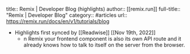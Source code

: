 title:: Remix | Developer Blog (highlights)
author:: [[remix.run]]
full-title:: "Remix | Developer Blog"
category:: #articles
url:: https://remix.run/docs/en/v1/tutorials/blog

- Highlights first synced by [[Readwise]] [[Nov 19th, 2022]]
	- n Remix your frontend component is also its own API route and it already knows how to talk to itself on the server from the browser.